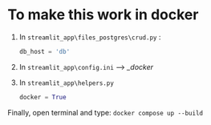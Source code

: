 # To make this work in docker
1. In `streamlit_app\files_postgres\crud.py` : 
    ```python
    db_host = 'db'
    ```

2. In `streamlit_app\config.ini` --> *_docker*
3. In ``streamlit_app\helpers.py``
    ```python
    docker = True
    ```

Finally, open terminal and type:
    ```
    docker compose up --build
    ```